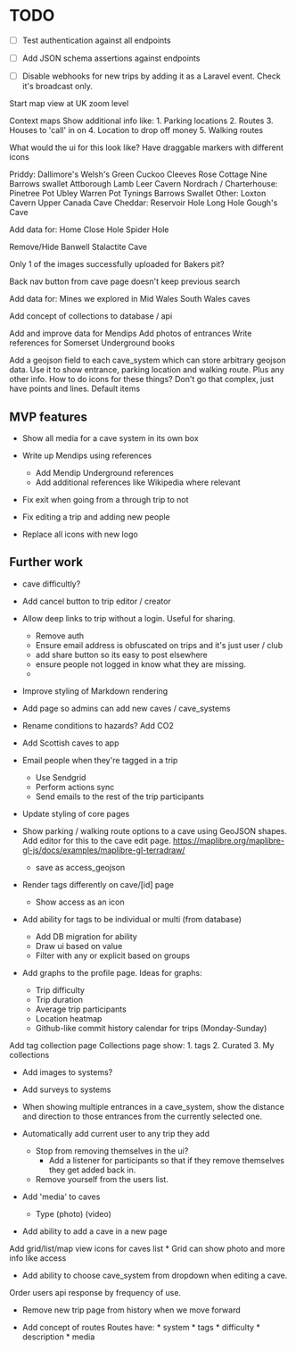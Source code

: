 # TODO
* [ ] Test authentication against all endpoints
* [ ] Add JSON schema assertions against endpoints

* [ ] Disable webhooks for new trips by adding it as a Laravel event. Check it's broadcast only.

Start map view at UK zoom level

Context maps
    Show additional info like:
        1. Parking locations
        2. Routes
        3. Houses to 'call' in on
        4. Location to drop off money
        5. Walking routes

What would the ui for this look like?
    Have draggable markers with different icons

Priddy:
    Dallimore's
    Welsh's Green
    Cuckoo Cleeves
    Rose Cottage
    Nine Barrows swallet
    Attborough
    Lamb Leer Cavern
Nordrach / Charterhouse:
    Pinetree Pot
    Ubley Warren Pot
    Tynings Barrows Swallet
Other:
    Loxton Cavern
    Upper Canada Cave
Cheddar:
    Reservoir Hole
    Long Hole
    Gough's Cave

Add data for: 
    Home Close Hole
    Spider Hole

Remove/Hide
    Banwell Stalactite Cave


Only 1 of the images successfully uploaded for Bakers pit?

Back nav button from cave page doesn't keep previous search

Add data for:
    Mines we explored in Mid Wales
    South Wales caves

Add concept of collections to database / api

Add and improve data for Mendips
    Add photos of entrances
    Write references for Somerset Underground books

Add a geojson field to each cave_system which can store arbitrary geojson data.
    Use it to show entrance, parking location and walking route. Plus any other info.
        How to do icons for these things?
            Don't go that complex, just have points and lines. Default items

## MVP features
* Show all media for a cave system in its own box
* Write up Mendips using references
    * Add Mendip Underground references
    * Add additional references like Wikipedia where relevant
* Fix exit when going from a through trip to not
* Fix editing a trip and adding new people

* Replace all icons with new logo

## Further work
* cave difficultly?
* Add cancel button to trip editor / creator
* Allow deep links to trip without a login. Useful for sharing.
    * Remove auth
    * Ensure email address is obfuscated on trips and it's just user / club
    * add share button so its easy to post elsewhere
    * ensure people not logged in know what they are missing. 
    * 
    
* Improve styling of Markdown rendering
* Add page so admins can add new caves / cave_systems
* Rename conditions to hazards? Add CO2
* Add Scottish caves to app

* Email people when they're tagged in a trip
    * Use Sendgrid
    * Perform actions sync
    * Send emails to the rest of the trip participants
* Update styling of core pages

* Show parking / walking route options to a cave using GeoJSON shapes. Add editor for this to the cave edit page. https://maplibre.org/maplibre-gl-js/docs/examples/maplibre-gl-terradraw/
    * save as access_geojson
* Render tags differently on cave/[id] page
    * Show access as an icon
* Add ability for tags to be individual or multi (from database)
    * Add DB migration for ability
    * Draw ui based on value
    * Filter with any or explicit based on groups

* Add graphs to the profile page. Ideas for graphs:
    * Trip difficulty
    * Trip duration
    * Average trip participants
    * Location heatmap
    * Github-like commit history calendar for trips (Monday-Sunday)

Add tag collection page
    Collections page show:
        1. tags
        2. Curated
        3. My collections

* Add images to systems?
* Add surveys to systems

* When showing multiple entrances in a cave_system, show the distance and direction to those entrances from the currently selected one.

* Automatically add current user to any trip they add
    * Stop from removing themselves in the ui?
        * Add a listener for participants so that if they remove themselves they get added back in.
    * Remove yourself from the users list.

* Add 'media' to caves
    * Type
        (photo)
        (video)
* Add ability to add a cave in a new page

Add grid/list/map view icons for caves list
    * Grid can show photo and more info like access

* Add ability to choose cave_system from dropdown when editing a cave.

Order users api response by frequency of use.

* Remove new trip page from history when we move forward

* Add concept of routes
    Routes have:
        * system
        * tags
        * difficulty
        * description
        * media
